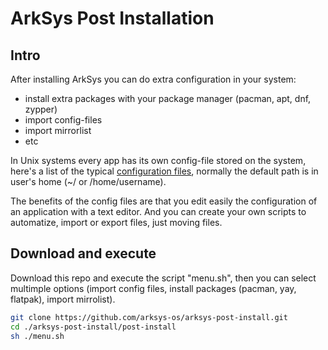 # ArkSys Post Installation

## Intro

After installing ArkSys you can do extra configuration in your system:
- install extra packages with your package manager (pacman, apt, dnf, zypper)
- import config-files
- import mirrorlist
- etc

In Unix systems every app has its own config-file stored on the system, here's a list of the typical [configuration files](./config-files/readme.md), normally the default path is in user's home (~/ or /home/username). 

The benefits of the config files are that you edit easily the configuration of an application with a text editor. And you can create your own scripts to automatize, import or export files, just moving files.


## Download and execute
Download this repo and execute the script "menu.sh", then you can select multimple options (import config files, install packages (pacman, yay, flatpak), import mirrolist).

```sh
git clone https://github.com/arksys-os/arksys-post-install.git
cd ./arksys-post-install/post-install
sh ./menu.sh
```
